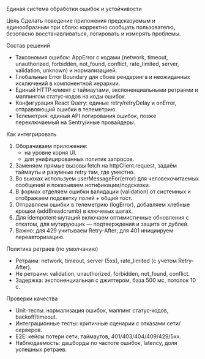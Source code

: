 Единая система обработки ошибок и устойчивости

Цель
Сделать поведение приложения предсказуемым и единообразным при сбоях: корректно сообщать пользователю, безопасно восстанавливаться, логировать и измерять проблемы.

Состав решений
- Таксономия ошибок: AppError с кодами (network, timeout, unauthorized, forbidden, not_found, conflict, rate_limited, server, validation, unknown) и нормализацией.
- Глобальные Error Boundary для сбоев рендеринга и неожиданных исключений в компонентной иерархии.
- Единый HTTP‑клиент с таймаутами, экспоненциальными ретраями и маппингом статус‑кодов на коды ошибок.
- Конфигурация React Query: единые retry/retryDelay и onError, отправляющий ошибки в телеметрию.
- Телеметрия: единый API логирования ошибок, позже переключаемый на Sentry/иные провайдеры.

Как интегрировать
1) Оборачиваем приложение:
   - <ErrorBoundary> на уровне корня UI.
   - <AppQueryProvider> для унифицированных политик запросов.
2) Заменяем прямые вызовы fetch на httpClient.request, задаём таймауты и разумные retry там, где уместно.
3) Во вьюхах используем userMessageFor(error) для человекочитаемых сообщений и показываем нотификации/подсказки.
4) В формах отделяем ошибки валидации (validation) от системных и отображаем подсветку полей + общий тост.
5) Отправляем ошибки в телеметрию (logError), добавляем хлебные крошки (addBreadcrumb) в ключевых шагах.
6) Для idempotent‑мутаций включаем оптимистичные обновления с откатом, для мутирующих — подтверждения и защита от дублей.
7) Важно: для 429 учитываем Retry-After; для 401 инициируем переавторизацию.

Политика ретраев (по умолчанию)
- Ретраим: network, timeout, server (5xx), rate_limited (с учётом Retry-After).
- Не ретраим: validation, unauthorized, forbidden, not_found, conflict.
- Задержка: экспоненциальная с джиттером, база 500 мс, потолок 10 с.

Проверки качества
- Unit-тесты: нормализация ошибок, маппинг статус‑кодов, backoff/timeout.
- Интеграционные тесты: критичные сценарии с отказами сети/серверов.
- E2E: кейсы потери сети, таймаутов, 401/403/404/409/429/5xx.
- Наблюдаемость: дашборды по частоте ошибок, latency, доля успешных ретраев.
